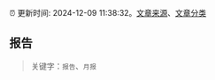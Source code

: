 :alarm_clock: 更新时间: 2024-12-09 11:38:32。[文章来源](/README.md)、[文章分类](/TAGS.md)

## 报告


> 关键字：`报告`、`月报`



